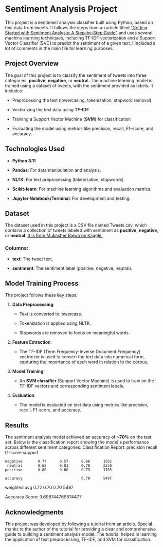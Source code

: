 Sentiment Analysis Project
==========================

This project is a sentiment analysis classifier built using Python, based on text data from tweets. It follows the steps from an article titled ["Getting Started with Sentiment Analysis: A Step-by-Step Guide"](https://medium.com/@swayampatil7918/getting-started-with-sentiment-analysis-a-step-by-step-guide-1a16085688a7) and uses several machine learning techniques, including TF-IDF vectorization and a Support Vector Classifier (SVC) to predict the sentiment of a given text. I included a lot of comments in the main file for learning purposes.

Project Overview
----------------

The goal of this project is to classify the sentiment of tweets into three categories: **positive**, **negative**, or **neutral**. The machine learning model is trained using a dataset of tweets, with the sentiment provided as labels. It includes:

*   Preprocessing the text (lowercasing, tokenization, stopword removal)
    
*   Vectorizing the text data using **TF-IDF**
    
*   Training a Support Vector Machine (**SVM**) for classification
    
*   Evaluating the model using metrics like precision, recall, F1-score, and accuracy.
    

Technologies Used
-----------------

*   **Python 3.11**
    
*   **Pandas**: For data manipulation and analysis.
    
*   **NLTK**: For text preprocessing (tokenization, stopwords).
    
*   **Scikit-learn**: For machine learning algorithms and evaluation metrics.
    
*   **Jupyter Notebook/Terminal**: For development and testing.

Dataset
-------

The dataset used in this project is a CSV file named Tweets.csv, which contains a collection of tweets labeled with sentiment as **positive**, **negative**, or **neutral**. [It is from Mubasher Bajwa on Kaggle.](https://www.kaggle.com/code/mubasherbajwa/complete-guide-to-twitter-sentiment-analysis-nlp)

### Columns:

*   **text**: The tweet text.
    
*   **sentiment**: The sentiment label (positive, negative, neutral).
    

Model Training Process
----------------------

The project follows these key steps:

1.  **Data Preprocessing**:
    
    *   Text is converted to lowercase.
        
    *   Tokenization is applied using NLTK.
        
    *   Stopwords are removed to focus on meaningful words.
        
2.  **Feature Extraction**:
    
    *   The TF-IDF (Term Frequency-Inverse Document Frequency) vectorizer is used to convert the text data into numerical form, capturing the importance of each word in relation to the corpus.
        
3.  **Model Training**:
    
    *   An **SVM classifier** (Support Vector Machine) is used to train on the TF-IDF vectors and corresponding sentiment labels.
        
4.  **Evaluation**:
    
    *   The model is evaluated on test data using metrics like precision, recall, F1-score, and accuracy.
        

Results
-------

The sentiment analysis model achieved an accuracy of **~70%** on the test set. Below is the classification report showing the model's performance across different sentiment categories:
Classification Report:
              precision    recall  f1-score   support

    negative       0.77      0.57      0.66      1562
     neutral       0.62      0.81      0.70      2230
    positive       0.80      0.68      0.73      1705

    accuracy                           0.70      5497

weighted avg       0.72      0.70      0.70      5497

Accuracy Score: 0.698744769874477

Acknowledgments
---------------

This project was developed by following a tutorial from an article. Special thanks to the author of the tutorial for providing a clear and comprehensive guide to building a sentiment analysis model. The tutorial helped in learning the application of text preprocessing, TF-IDF, and SVM for classification.
